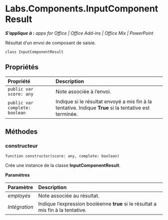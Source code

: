
# Labs.Components.InputComponentResult

 _**S’applique à :** apps for Office | Office Add-ins | Office Mix | PowerPoint_

Résultat d’un envoi de composant de saisie.

```
class InputComponentResult
```


## Propriétés


|Propriété|Description|
|:-----|:-----|
| `public var score: any`|Note associée à l’envoi.|
| `public var complete: boolean`|Indique si le résultat envoyé a mis fin à la tentative.  Indique **True** si la tentative est terminée.|

## Méthodes




### constructeur

 `function constructor(score: any, complete: boolean)`

Crée une instance de la classe **InputComponentResult**.

 **Paramètres**


|Paramètre|Description|
|:-----|:-----|
| _employés_|Note associée au résultat.|
| _Intégration_|Indique l’expression booléenne **true** si le résultat a mis fin à la tentative.|

